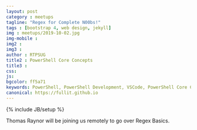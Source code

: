 ```yaml
---
layout: post
category : meetups
tagline: "Regex for Complete N00bs!"
tags : [bootstrap 4, web design, jekyll]
img : meetups/2019-10-02.jpg
img-mobile : 
img2 : 
img3 : 
author : RTPSUG
title2 : PowerShell Core Concepts
title3 : 
css: 
js: 
bgcolor: ff5a71
keywords: PowerShell, PowerShell Development, VSCode, PowerShell Core Concepts
canonical: https://fullit.github.io
---
```

{% include JB/setup %}

Thomas Raynor will be joining us remotely to go over Regex Basics.

<!--more-->
